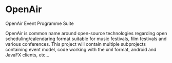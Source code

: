OpenAir
=======

OpenAir Event Programme Suite

OpenAir is common name around open-source technologies regarding open scheduling/calendaring format
suitable for music festivals, film festivals and various conferences. This project will contain
multiple subprojects containing event model, code working with the xml format, android and JavaFX
clients, etc...
